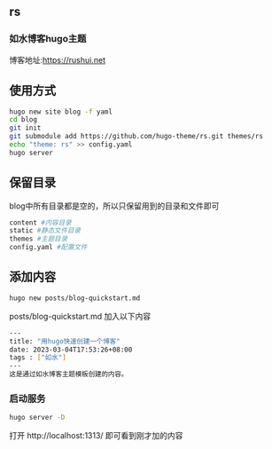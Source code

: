 ## rs
### 如水博客hugo主题
博客地址:https://rushui.net
## 使用方式
```bash
hugo new site blog -f yaml 
cd blog
git init
git submodule add https://github.com/hugo-theme/rs.git themes/rs
echo "theme: rs" >> config.yaml
hugo server
```
## 保留目录
blog中所有目录都是空的，所以只保留用到的目录和文件即可
```bash
content #内容目录
static #静态文件目录
themes #主题目录
config.yaml #配置文件
```
## 添加内容
```bash
hugo new posts/blog-quickstart.md
```
posts/blog-quickstart.md 加入以下内容
```bash
---
title: "用hugo快速创建一个博客"
date: 2023-03-04T17:53:26+08:00
tags : ["如水"]
---
这是通过如水博客主题模板创建的内容。
```
### 启动服务
```bash
hugo server -D
```
打开 http://localhost:1313/ 即可看到刚才加的内容